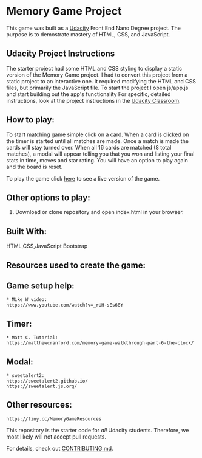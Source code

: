 # Memory Game Project

This game was built as a [Udacity](www.udacity.com) Front End Nano Degree project. The purpose is to demostrate mastery of HTML, CSS, and JavaScript.

## Udacity Project Instructions

The starter project had some HTML and CSS styling to display a static version of the Memory Game project. I had to convert this project from a static project to an interactive one. It required modifying the HTML and CSS files, but primarily the JavaScript file.
To start the project I open js/app.js and start building out the app's functionality
For specific, detailed instructions, look at the project instructions in the 
[Udacity Classroom](https://classroom.udacity.com/me).

## How to play:

To start matching game simple click on a card. When a card is clicked on the timer is started until all matches are made. 
Once a match is made the cards will stay turned over. When all 16 cards are matched (8 total matches), a modal will appear telling you that you won and listing your final stats in time, moves and star rating. 
You will have an option to play again and the board is reset.

To play the game click [here](https://lestec.github.io/MemGameTake1/) to see a live version of the game.

## Other options to play:

1. Download or clone repository and open index.html in your browser.

## Built With:
HTML,CSS,JavaScript
Bootstrap

## Resources used to create the game:

## Game setup help:
	* Mike W video: 
	https://www.youtube.com/watch?v=_rUH-sEs68Y

## Timer:
	* Matt C. Tutorial: 
	https://matthewcranford.com/memory-game-walkthrough-part-6-the-clock/

## Modal:
	* sweetalert2: 
	https://sweetalert2.github.io/
	https://sweetalert.js.org/

## Other resources:
	https://tiny.cc/MemoryGameResources


This repository is the starter code for _all_ Udacity students. Therefore, we most likely will not accept pull requests.

For details, check out [CONTRIBUTING.md](CONTRIBUTING.md).
